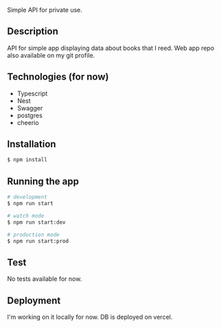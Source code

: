 Simple API for private use.

## Description

API for simple app displaying data about books that I reed.
Web app repo also available on my git profile.

## Technologies (for now)

- Typescript
- Nest
- Swagger
- postgres
- cheerio

## Installation

```bash
$ npm install
```

## Running the app

```bash
# development
$ npm run start

# watch mode
$ npm run start:dev

# production mode
$ npm run start:prod
```

## Test

No tests available for now.

## Deployment

I'm working on it locally for now. DB is deployed on vercel.
